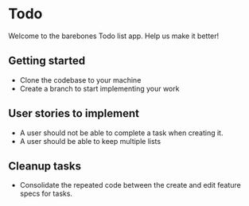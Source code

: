 Todo
================

Welcome to the barebones Todo list app. Help us make it better!

Getting started
----------------
- Clone the codebase to your machine
- Create a branch to start implementing your work


User stories to implement
----------------
- A user should not be able to complete a task when creating it.
- A user should be able to keep multiple lists

Cleanup tasks
----------------
- Consolidate the repeated code between the create and edit feature specs for tasks.
